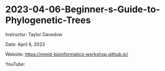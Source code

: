# 2023-04-06-Beginner-s-Guide-to-Phylogenetic-Trees
Instructor: Taylor Davedow

Date: April 6, 2023

Website: https://mmid-bioinformatics-workshop.github.io/

YouTube: 
